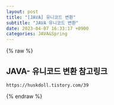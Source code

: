 ```yaml
---  
layout: post  
title: "[JAVA] 유니코드 변환"  
subtitle: "JAVA 유니코드 변환"  
date: 2023-04-07 16:33:17 +0900  
categories: JAVA&Spring  
---  
```

{% raw %}  
## JAVA- 유니코드 변환 참고링크  
	https://huskdoll.tistory.com/39  
  
{% endraw %}